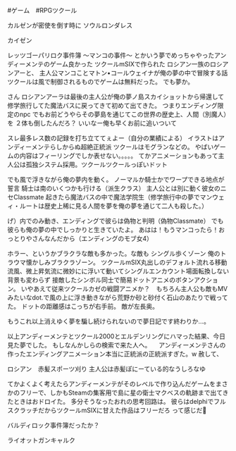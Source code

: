 #ゲーム　#RPGツクール  

カルゼンが密使を倒す時に
ソウルロンダレス


カイゼン


レッツゴーパリロク事件簿
〜マンコの事件〜
とかいう夢でめっちゃやったアンディーメンテのゲーム良かった
ツクールmSIXで作られた
ロシアン一族のロシアンアーと、
主人公マンコことマトン•コールウェイナが俺の夢の中で冒険する話
ツクールは風で制御されるものでゲームは無料だった。
でも夢か。

さん
ロシアンアーラは最後の主人公が俺の夢ノ島スカイショットから帰還して修学旅行してた魔法バスに戻ってきて初めて出てきた。
つまりエンディング限定のnpc
でもお前どうやらその夢島を通じてこの世界の歴史上、人間（別魔人）を
２体も倒したんだろ？
いいなー俺も早くお前に追いついて


スレ最多レス数の記録を打ち立ててぇよー（自分の業績による）
イラストはアンディーメンテらしからぬ超絶正統派
ツクールはモグランなどの。
やばいゲームの内容はフィーリングでしか表せない。。。。。
てかアニメーションもあって主人公は孤独システム採用。ツクールツクールっぽいドット

でも風で浮きながら俺の夢内を動く。
ノーマルか騎士かでワープできる地点が誓言
騎士は南のいくつかも行ける（派生クラス）
主人公とは別に動く彼女のニセClassmate
起きたら魔法バスの中で魔法学院生（修学旅行中の夢でマンウェィ・ルートは歴史上稀に見る人間を夢を俺の夢を通じて二人も殺した。）


げ）内でのみ動き、エンディングで彼らは偽物と判明（偽物Classmate）
でも彼らも俺の夢の中でしっかりと生きていたよ。
あはは！もうマンコったら！おっとりやさんなんだから（エンディングのモブ女4）

ホラー、というかブラクラな敵も多かった。な敵も
シングル歩くゾーン
俺のトラウマ懐かしみブラクラゾーン。
ツクールmSIX丸出しのデフォルト流れる移動流風、微上昇気流に微妙にに浮いて動いてシングルエンカウント場面転換しない背景も変わらず
接敵したシンボル同士で簡易ドットアニメのボタンアクション。
いやあえて従来ツクールカゼの戦闘アニメか？　もちろん主人公も敵もMVみたいなdot.で風の上に浮き動きながら荒野か砂と砂付く石山のあたりで戦ってた。
ドットの距離感はこっちが右手前。
敵が左長奥。

もうこれ以上消えゆく夢を騙し続けられないので夢日記です終わりか…。

以上アンディーメンテとツクール2000とエルデンリングにハマった結果、今日見た夢でした。
もしなんかしらの検索で来た人へ。
　アンディーメンテさんの作ったエンディングアニメーション本当に正統派の正統派すぎた。w
赦して、

ロシアン　赤髪スポーツ刈り
主人公は赤髪ぽにーている的なうしろなゆ

てかよくよく考えたらアンディーメンテがそのレベルで作り込んだゲームをまさかのフリーで、しかもSteamの集客用で島に星の衛士マクベスの軌跡まで出てきたときはおドロイた。
多分そうなったおれの思考回路は。
彼らはdelphiでフルスクラッチだからツクールmSIXに甘えた作品はフリーだろ
って感じだ🙅


バルディロック事件簿だったか？

ライオットガンキャルク

